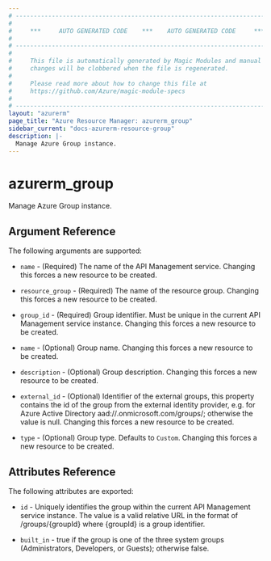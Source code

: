 ```yaml
---
# ----------------------------------------------------------------------------
#
#     ***     AUTO GENERATED CODE    ***    AUTO GENERATED CODE     ***
#
# ----------------------------------------------------------------------------
#
#     This file is automatically generated by Magic Modules and manual
#     changes will be clobbered when the file is regenerated.
#
#     Please read more about how to change this file at
#     https://github.com/Azure/magic-module-specs
#
# ----------------------------------------------------------------------------
layout: "azurerm"
page_title: "Azure Resource Manager: azurerm_group"
sidebar_current: "docs-azurerm-resource-group"
description: |-
  Manage Azure Group instance.
---
```


# azurerm_group

Manage Azure Group instance.


## Argument Reference

The following arguments are supported:

* `name` - (Required) The name of the API Management service. Changing this forces a new resource to be created.

* `resource_group` - (Required) The name of the resource group. Changing this forces a new resource to be created.

* `group_id` - (Required) Group identifier. Must be unique in the current API Management service instance. Changing this forces a new resource to be created.

* `name` - (Optional) Group name. Changing this forces a new resource to be created.

* `description` - (Optional) Group description. Changing this forces a new resource to be created.

* `external_id` - (Optional) Identifier of the external groups, this property contains the id of the group from the external identity provider, e.g. for Azure Active Directory aad://<tenant>.onmicrosoft.com/groups/<group object id>; otherwise the value is null. Changing this forces a new resource to be created.

* `type` - (Optional) Group type. Defaults to `Custom`. Changing this forces a new resource to be created.

## Attributes Reference

The following attributes are exported:

* `id` - Uniquely identifies the group within the current API Management service instance. The value is a valid relative URL in the format of /groups/{groupId} where {groupId} is a group identifier.

* `built_in` - true if the group is one of the three system groups (Administrators, Developers, or Guests); otherwise false.
